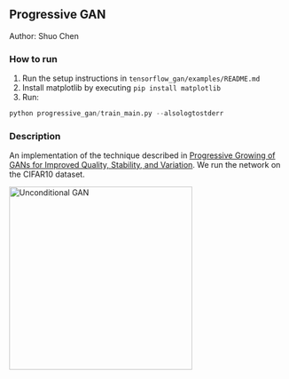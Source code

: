 ## Progressive GAN

Author: Shuo Chen

### How to run


1. Run the setup instructions in `tensorflow_gan/examples/README.md`
1. Install matplotlib by executing `pip install matplotlib`
1. Run:

```python
python progressive_gan/train_main.py --alsologtostderr
```

### Description

An implementation of the technique described in
[Progressive Growing of GANs for Improved Quality, Stability, and Variation](https://arxiv.org/abs/1710.10196).
We run the network on the CIFAR10 dataset.

<img src="images/progressive_gan_20m.png" title="Unconditional GAN" width="330" />
